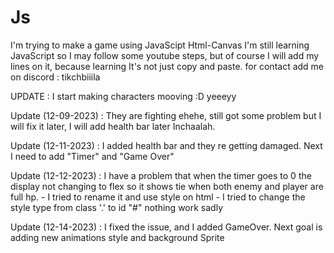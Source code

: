 # Js
I'm trying to make a game using JavaScipt Html-Canvas
I'm still learning JavaScript so I may follow some youtube steps, but of course I will add my lines on it, because learning It's not just copy and paste.
for contact add me on discord : tikchbiiila

UPDATE : I start making characters mooving :D yeeeyy 

Update (12-09-2023) : They are fighting ehehe, still got some problem but I will fix it later, I will add health bar later Inchaalah.

Update (12-11-2023) : I added health bar and they re getting damaged. Next I need to add "Timer" and "Game Over"

Update (12-12-2023) : I have a problem that when the timer goes to 0 the display not changing to flex so it shows tie when both enemy and player are full hp.
                      - I tried to rename it and use style on html 
                      - I tried to change the style type from class '.' to id "#" nothing work sadly 
  
Update (12-14-2023) : I fixed the issue, and I added GameOver. Next goal is adding new animations style and background Sprite
